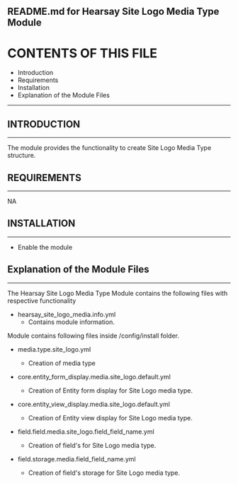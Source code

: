 README.md for Hearsay Site Logo Media Type Module
-------------------------------------

# CONTENTS OF THIS FILE

  - Introduction
  - Requirements
  - Installation
  - Explanation of the Module Files

---------------------

## INTRODUCTION
------------

The module provides the functionality to create Site Logo Media Type structure.



## REQUIREMENTS
------------

NA


## INSTALLATION
------------

- Enable the module


## Explanation of the Module Files
--------------------------------

The Hearsay Site Logo Media Type Module contains the following files with respective functionality

- hearsay_site_logo_media.info.yml
    - Contains module information.


Module contains following files inside /config/install folder.

- media.type.site_logo.yml
    - Creation of media type

- core.entity_form_display.media.site_logo.default.yml
    - Creation of Entity form display for Site Logo media type.

- core.entity_view_display.media.site_logo.default.yml
    - Creation of Entity view display for Site Logo media type.

- field.field.media.site_logo.field_field_name.yml
    - Creation of field's for Site Logo media type.

- field.storage.media.field_field_name.yml
    - Creation of field's storage for Site Logo media type.